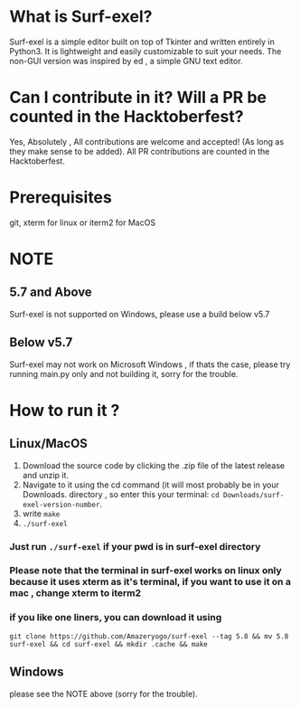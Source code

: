 # What is Surf-exel?

Surf-exel is a simple editor built on top of Tkinter and written entirely in Python3.
It is lightweight and easily customizable to suit your needs. 
The non-GUI version was inspired by ed , a simple GNU text editor.
 
# Can I contribute in it? Will a PR be counted in the Hacktoberfest?
Yes, Absolutely , All contributions are welcome and accepted! (As long as they make sense to be added).
All PR contributions are counted in the Hacktoberfest.


# Prerequisites

git, xterm for linux or iterm2 for MacOS 

# NOTE 
## 5.7 and Above
Surf-exel is not supported on Windows, please use a build below v5.7

## Below v5.7
Surf-exel may not work on Microsoft Windows , if thats the case, please try running main.py only and not building it, sorry for the trouble. 

# How to run it ?
## Linux/MacOS
1) Download the source code by clicking the .zip file of the latest release and unzip it. 
2) Navigate to it using the cd command (it will most probably be in your Downloads. directory , so enter this your terminal: `cd Downloads/surf-exel-version-number`.
3) write `make`
4) `./surf-exel`
### Just run `./surf-exel` if your pwd is in surf-exel directory
### Please note that the terminal in surf-exel works on linux only because it uses xterm as it's terminal, if you want to use it on a mac , change xterm to iterm2
### if you like one liners, you can download it using 
` git clone https://github.com/Amazeryogo/surf-exel --tag 5.8 && mv 5.8 surf-exel && cd surf-exel && mkdir .cache && make
`


## Windows 
please see the NOTE above (sorry for the trouble).
